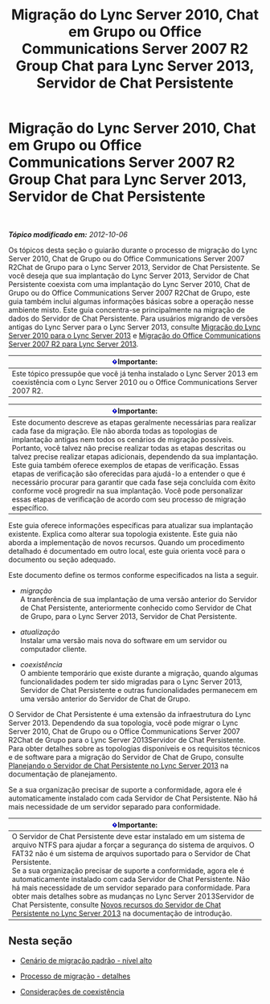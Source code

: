 ﻿---
title: Migração do Lync Server 2010, Chat em Grupo ou Office Communications Server 2007 R2 Group Chat para Lync Server 2013, Servidor de Chat Persistente
TOCTitle: Migração do Lync Server 2010, Chat em Grupo ou Office Communications Server 2007 R2 Group Chat para Lync Server 2013, Servidor de Chat Persistente
ms:assetid: 5b4d3db1-6eba-4932-b49c-f60bcf9488f9
ms:mtpsurl: https://technet.microsoft.com/pt-br/library/Gg615442(v=OCS.15)
ms:contentKeyID: 49306825
ms.date: 05/19/2016
mtps_version: v=OCS.15
ms.translationtype: HT
---

# Migração do Lync Server 2010, Chat em Grupo ou Office Communications Server 2007 R2 Group Chat para Lync Server 2013, Servidor de Chat Persistente

 

_**Tópico modificado em:** 2012-10-06_

Os tópicos desta seção o guiarão durante o processo de migração do Lync Server 2010, Chat de Grupo ou do Office Communications Server 2007 R2Chat de Grupo para o Lync Server 2013, Servidor de Chat Persistente. Se você deseja que sua implantação do Lync Server 2013, Servidor de Chat Persistente coexista com uma implantação do Lync Server 2010, Chat de Grupo ou do Office Communications Server 2007 R2Chat de Grupo, este guia também inclui algumas informações básicas sobre a operação nesse ambiente misto. Este guia concentra-se principalmente na migração de dados do Servidor de Chat Persistente. Para usuários migrando de versões antigas do Lync Server para o Lync Server 2013, consulte [Migração do Lync Server 2010 para o Lync Server 2013](migration-from-lync-server-2010-to-lync-server-2013.md) e [Migração do Office Communications Server 2007 R2 para Lync Server 2013](migration-from-office-communications-server-2007-r2-to-lync-server-2013.md).

<table>
<thead>
<tr class="header">
<th><img src="images/Gg425939.important(OCS.15).gif" title="important" alt="important" />Importante:</th>
</tr>
</thead>
<tbody>
<tr class="odd">
<td>Este tópico pressupõe que você já tenha instalado o Lync Server 2013 em coexistência com o Lync Server 2010 ou o Office Communications Server 2007 R2.</td>
</tr>
</tbody>
</table>


<table>
<thead>
<tr class="header">
<th><img src="images/Gg425939.important(OCS.15).gif" title="important" alt="important" />Importante:</th>
</tr>
</thead>
<tbody>
<tr class="odd">
<td>Este documento descreve as etapas geralmente necessárias para realizar cada fase da migração. Ele não aborda todas as topologias de implantação antigas nem todos os cenários de migração possíveis. Portanto, você talvez não precise realizar todas as etapas descritas ou talvez precise realizar etapas adicionais, dependendo da sua implantação. Este guia também oferece exemplos de etapas de verificação. Essas etapas de verificação são oferecidas para ajudá-lo a entender o que é necessário procurar para garantir que cada fase seja concluída com êxito conforme você progredir na sua implantação. Você pode personalizar essas etapas de verificação de acordo com seu processo de migração específico.</td>
</tr>
</tbody>
</table>


Este guia oferece informações específicas para atualizar sua implantação existente. Explica como alterar sua topologia existente. Este guia não aborda a implementação de novos recursos. Quando um procedimento detalhado é documentado em outro local, este guia orienta você para o documento ou seção adequado.

Este documento define os termos conforme especificados na lista a seguir.

  - *migração*   
    A transferência de sua implantação de uma versão anterior do Servidor de Chat Persistente, anteriormente conhecido como Servidor de Chat de Grupo, para o Lync Server 2013, Servidor de Chat Persistente.

<!-- end list -->

  - *atualização*   
    Instalar uma versão mais nova do software em um servidor ou computador cliente.

<!-- end list -->

  - *coexistência*   
    O ambiente temporário que existe durante a migração, quando algumas funcionalidades podem ter sido migradas para o Lync Server 2013, Servidor de Chat Persistente e outras funcionalidades permanecem em uma versão anterior do Servidor de Chat de Grupo.

O Servidor de Chat Persistente é uma extensão da infraestrutura do Lync Server 2013. Dependendo da sua topologia, você pode migrar o Lync Server 2010, Chat de Grupo ou o Office Communications Server 2007 R2Chat de Grupo para o Lync Server 2013Servidor de Chat Persistente. Para obter detalhes sobre as topologias disponíveis e os requisitos técnicos e de software para a migração do Servidor de Chat de Grupo, consulte [Planejando o Servidor de Chat Persistente no Lync Server 2013](lync-server-2013-planning-for-persistent-chat-server.md) na documentação de planejamento.

Se a sua organização precisar de suporte a conformidade, agora ele é automaticamente instalado com cada Servidor de Chat Persistente. Não há mais necessidade de um servidor separado para conformidade.

<table>
<thead>
<tr class="header">
<th><img src="images/Gg425939.important(OCS.15).gif" title="important" alt="important" />Importante:</th>
</tr>
</thead>
<tbody>
<tr class="odd">
<td>O Servidor de Chat Persistente deve estar instalado em um sistema de arquivo NTFS para ajudar a forçar a segurança do sistema de arquivos. O FAT32 não é um sistema de arquivos suportado para o Servidor de Chat Persistente.<br />
Se a sua organização precisar de suporte a conformidade, agora ele é automaticamente instalado com cada Servidor de Chat Persistente. Não há mais necessidade de um servidor separado para conformidade. Para obter mais detalhes sobre as mudanças no Lync Server 2013Servidor de Chat Persistente, consulte <a href="lync-server-2013-new-persistent-chat-server-features.md">Novos recursos do Servidor de Chat Persistente no Lync Server 2013</a> na documentação de introdução.</td>
</tr>
</tbody>
</table>


## Nesta seção

  - [Cenário de migração padrão - nível alto](standard-migration-scenario-high-level.md)

  - [Processo de migração - detalhes](migration-process-details.md)

  - [Considerações de coexistência](coexistence-considerations.md)

